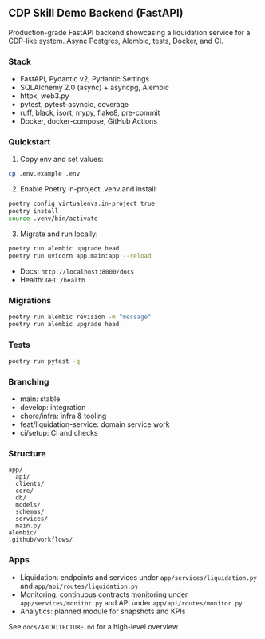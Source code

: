 ## CDP Skill Demo Backend (FastAPI)

Production-grade FastAPI backend showcasing a liquidation service for a CDP-like system. Async Postgres, Alembic, tests, Docker, and CI.

### Stack
- FastAPI, Pydantic v2, Pydantic Settings
- SQLAlchemy 2.0 (async) + asyncpg, Alembic
- httpx, web3.py
- pytest, pytest-asyncio, coverage
- ruff, black, isort, mypy, flake8, pre-commit
- Docker, docker-compose, GitHub Actions

### Quickstart
1. Copy env and set values:
```bash
cp .env.example .env
```
2. Enable Poetry in-project .venv and install:
```bash
poetry config virtualenvs.in-project true
poetry install
source .venv/bin/activate
```
3. Migrate and run locally:
```bash
poetry run alembic upgrade head
poetry run uvicorn app.main:app --reload
```

- Docs: `http://localhost:8000/docs`
- Health: `GET /health`

### Migrations
```bash
poetry run alembic revision -m "message"
poetry run alembic upgrade head
```

### Tests
```bash
poetry run pytest -q
```

### Branching
- main: stable
- develop: integration
- chore/infra: infra & tooling
- feat/liquidation-service: domain service work
- ci/setup: CI and checks

### Structure
```
app/
  api/
  clients/
  core/
  db/
  models/
  schemas/
  services/
  main.py
alembic/
.github/workflows/
```

### Apps
- Liquidation: endpoints and services under `app/services/liquidation.py` and `app/api/routes/liquidation.py`
- Monitoring: continuous contracts monitoring under `app/services/monitor.py` and API under `app/api/routes/monitor.py`
- Analytics: planned module for snapshots and KPIs

See `docs/ARCHITECTURE.md` for a high-level overview.
